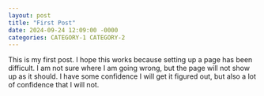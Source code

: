 ```yaml
---
layout: post 
title: "First Post"
date: 2024-09-24 12:09:00 -0000
categories: CATEGORY-1 CATEGORY-2
---
```


This is my first post. I hope this works because setting up a page has been difficult. I am not sure where I am going wrong, but 
the page will not show up as it should. I have some confidence I will get it figured out, but also a lot of confidence that I will
not. 
